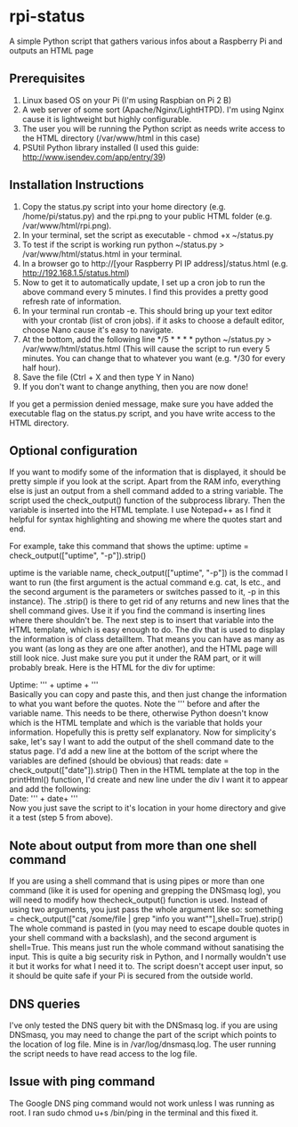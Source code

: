 # rpi-status
A simple Python script that gathers various infos about a Raspberry Pi and outputs an HTML page

## Prerequisites
1. Linux based OS on your Pi (I'm using Raspbian on Pi 2 B)
2. A web server of some sort (Apache/Nginx/LightHTPD). I'm using Nginx cause it is lightweight but highly configurable.
3. The user you will be running the Python script as needs write access to the HTML directory (/var/www/html in this case)
4. PSUtil Python library installed (I used this guide: http://www.isendev.com/app/entry/39)

## Installation Instructions
1. Copy the status.py script into your home directory (e.g. /home/pi/status.py) and the rpi.png to your public HTML folder (e.g. /var/www/html/rpi.png).
2. In your terminal, set the script as executable - chmod +x ~/status.py
3. To test if the script is working run python ~/status.py > /var/www/html/status.html in your terminal.
4. In a browser go to http://[your Raspberry PI IP address]/status.html (e.g. http://192.168.1.5/status.html)
5. Now to get it to automatically update, I set up a cron job to run the above command every 5 minutes. I find this provides a pretty good refresh rate of information.
6. In your terminal run crontab -e. This should bring up your text editor with your crontab (list of cron jobs). if it asks to choose a default editor, choose Nano cause it's easy to navigate.
7. At the bottom, add the following line */5 * * * * python ~/status.py > /var/www/html/status.html (This will cause the script to run every 5 minutes. You can change that to whatever you want (e.g. */30 for every half hour).
8. Save the file (Ctrl + X and then type Y in Nano)
9. If you don't want to change anything, then you are now done!

If you get a permission denied message, make sure you have added the executable flag on the status.py script, and you have write access to the HTML directory.

## Optional configuration

If you want to modify some of the information that is displayed, it should be pretty simple if you look at the script. Apart from the RAM info, everything else is just an output from a shell command added to a string variable. The script used the check_output() function of the subprocess library. Then the variable is inserted into the HTML template. I use Notepad++ as I find it helpful for syntax highlighting and showing me where the quotes start and end.

For example, take this command that shows the uptime: uptime = check_output(["uptime", "-p"]).strip()

uptime is the variable name, check_output(["uptime", "-p"]) is the commad I want to run (the first argument is the actual command e.g. cat, ls etc., and the second argument is the parameters or switches passed to it, -p in this instance). The .strip() is there to get rid of any returns and new lines that the shell command gives. Use it if you find the command is inserting lines where there shouldn't be.
The next step is to insert that variable into the HTML template, which is easy enough to do. The div that is used to display the information is of class detailItem. That means you can have as many as you want (as long as they are one after another), and the HTML page will still look nice. Just make sure you put it under the RAM part, or it will probably break. Here is the HTML for the div for uptime:
<div class="detailItem">Uptime: ''' + uptime + '''</div>
Basically you can copy and paste this, and then just change the information to what you want before the quotes. Note the ''' before and after the variable name. This needs to be there, otherwise Python doesn't know which is the HTML template and which is the variable that holds your information. Hopefully this is pretty self explanatory.
Now for simplicity's sake, let's say I want to add the output of the shell command date to the status page. I'd add a new line at the bottom of the script where the variables are defined (should be obvious) that reads:
date = check_output(["date"]).strip()
Then in the HTML template at the top in the printHtml() function, I'd create and new line under the div I want it to appear and add the following:
<div class="detailItem">Date: ''' + date+ '''</div>
Now you just save the script to it's location in your home directory and give it a test (step 5 from above).

## Note about output from more than one shell command

If you are using a shell command that is using pipes or more than one command (like it is used for opening and grepping the DNSmasq log), you will need to modify how thecheck_output() function is used. Instead of using two arguments, you just pass the whole argument like so:
something = check_output(["cat /some/file | grep \"info you want\""],shell=True).strip()
The whole command is pasted in (you may need to escape double quotes in your shell command with a backslash), and the second argument is shell=True. This means just run the whole command without sanatising the input. This is quite a big security risk in Python, and I normally wouldn't use it but it works for what I need it to. The script doesn't accept user input, so it should be quite safe if your Pi is secured from the outside world.

## DNS queries

I've only tested the DNS query bit with the DNSmasq log. if you are using DNSmasq, you may need to change the part of the script which points to the location of log file. Mine is in /var/log/dnsmasq.log. The user running the script needs to have read access to the log file.

## Issue with ping command

The Google DNS ping command would not work unless I was running as root. I ran sudo chmod u+s /bin/ping in the terminal and this fixed it.
